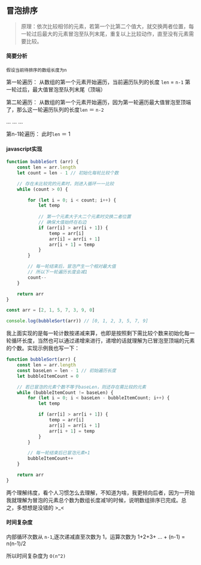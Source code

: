 ## 冒泡排序

>原理：依次比较相邻的元素，若第一个比第二个值大，就交换两者位置，每一轮过后最大的元素冒泡至队列末尾，重复以上比较动作，直至没有元素需要比较。


#### 简要分析
`假设当前待排序的数组长度为n`

第一轮遍历：
从数组的第一个元素开始遍历，当前遍历队列的长度 `len` = `n-1`
第一轮过后，最大值冒泡至队列末尾（顶端）

第二轮遍历：
从数组的第一个元素开始遍历，因为第一轮遍历最大值冒泡至顶端了，那么这一轮遍历队列的长度`len` ＝ `n-2`

...
...
...

第n-1轮遍历：
此时`len` ＝ 1

#### javascript实现

```javascript
function bubbleSort (arr) {
    const len = arr.length
    let count = len - 1 // 初始化每轮比较个数

    // 存在未比较完的元素时，则进入循环一一比较
    while (count > 0) {

        for (let i = 0; i < count; i++) {
            let temp
            
            // 第一个元素大于大二个元素时交换二者位置
            // 确保大值始终在右边
            if (arr[i] > arr[i + 1]) {
                temp = arr[i]
                arr[i] = arr[i + 1]
                arr[i + 1] = temp
            }
        }

        // 每一轮结束后，冒泡产生一个相对最大值
        // 所以下一轮遍历长度会减1
        count--
    }

    return arr
}

const arr = [2, 1, 5, 7, 3, 9, 0]

console.log(bubbleSort(arr)) // [0, 1, 2, 3, 5, 7, 9]
```

我上面实现的是每一轮计数按递减来算，也即是按照剩下需比较个数来初始化每一轮循环长度，当然也可以通过递增来进行，递增的话就理解为已冒泡至顶端的元素的个数。实现示例我也写一下：

```javascript
function bubbleSort(arr) {
    const len = arr.length
    const baseLen = len - 1 // 初始遍历长度
    let bubbleItemCount = 0

    // 若已冒泡的元素个数不等于baseLen，则还存在需比较的元素
    while (bubbleItemCount != baseLen) {
        for (let i = 0; i < baseLen - bubbleItemCount; i++) {
            let temp

            if (arr[i] > arr[i + 1]) {
                temp = arr[i]
                arr[i] = arr[i + 1]
                arr[i + 1] = temp
            }
        }

        // 每一轮结束后已冒泡元素+1
        bubbleItemCount++
    }

    return arr
}
```

两个理解纬度，看个人习惯怎么去理解，不知道为啥，我更倾向后者，因为一开始我就理解为冒泡的元素总个数为数组长度减1的时候，说明数组排序已完成。总之，多想想是没错的 >_<

#### 时间复杂度

内部循环次数从 `n-1`,逐次递减直至次数为 1，运算次数为 1+2+3+ ... + (n-1) = n(n-1)/2

所以时间复杂度为 `O(n^2)`


